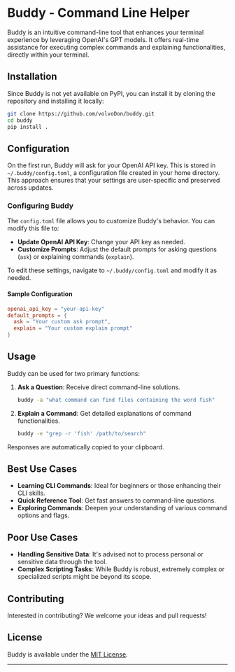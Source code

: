 
# Buddy - Command Line Helper

Buddy is an intuitive command-line tool that enhances your terminal experience by leveraging OpenAI's GPT models. It offers real-time assistance for executing complex commands and explaining functionalities, directly within your terminal.

## Installation

Since Buddy is not yet available on PyPI, you can install it by cloning the repository and installing it locally:

```bash
git clone https://github.com/volvoDon/buddy.git
cd buddy
pip install .
```

## Configuration

On the first run, Buddy will ask for your OpenAI API key. This is stored in `~/.buddy/config.toml`, a configuration file created in your home directory. This approach ensures that your settings are user-specific and preserved across updates.

### Configuring Buddy

The `config.toml` file allows you to customize Buddy's behavior. You can modify this file to:

- **Update OpenAI API Key**: Change your API key as needed.
- **Customize Prompts**: Adjust the default prompts for asking questions (`ask`) or explaining commands (`explain`).

To edit these settings, navigate to `~/.buddy/config.toml` and modify it as needed.

#### Sample Configuration

```toml
openai_api_key = "your-api-key"
default_prompts = {
  ask = "Your custom ask prompt",
  explain = "Your custom explain prompt"
}
```

## Usage

Buddy can be used for two primary functions:

1. **Ask a Question**: Receive direct command-line solutions.

   ```bash
   buddy -a "what command can find files containing the word fish"
   ```

2. **Explain a Command**: Get detailed explanations of command functionalities.

   ```bash
   buddy -e "grep -r 'fish' /path/to/search"
   ```

Responses are automatically copied to your clipboard.

## Best Use Cases

- **Learning CLI Commands**: Ideal for beginners or those enhancing their CLI skills.
- **Quick Reference Tool**: Get fast answers to command-line questions.
- **Exploring Commands**: Deepen your understanding of various command options and flags.

## Poor Use Cases

- **Handling Sensitive Data**: It's advised not to process personal or sensitive data through the tool.
- **Complex Scripting Tasks**: While Buddy is robust, extremely complex or specialized scripts might be beyond its scope.

## Contributing

Interested in contributing? We welcome your ideas and pull requests!

## License

Buddy is available under the [MIT License](LICENSE).

---


